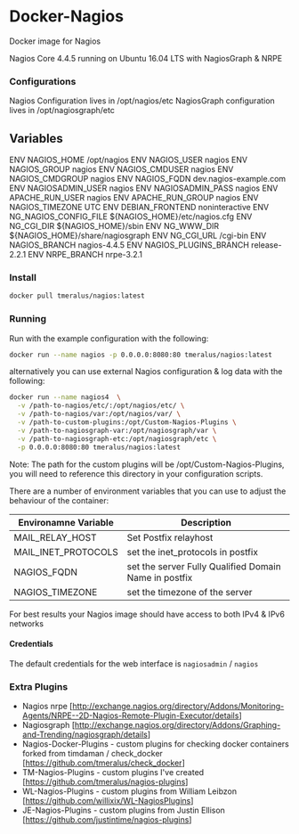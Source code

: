 # Docker-Nagios

Docker image for Nagios

Nagios Core 4.4.5 running on Ubuntu 16.04 LTS with NagiosGraph & NRPE

### Configurations
Nagios Configuration lives in /opt/nagios/etc
NagiosGraph configuration lives in /opt/nagiosgraph/etc

## Variables
ENV NAGIOS_HOME            /opt/nagios
ENV NAGIOS_USER            nagios
ENV NAGIOS_GROUP           nagios
ENV NAGIOS_CMDUSER         nagios
ENV NAGIOS_CMDGROUP        nagios
ENV NAGIOS_FQDN            dev.nagios-example.com
ENV NAGIOSADMIN_USER       nagios
ENV NAGIOSADMIN_PASS       nagios
ENV APACHE_RUN_USER        nagios
ENV APACHE_RUN_GROUP       nagios
ENV NAGIOS_TIMEZONE        UTC
ENV DEBIAN_FRONTEND        noninteractive
ENV NG_NAGIOS_CONFIG_FILE  ${NAGIOS_HOME}/etc/nagios.cfg
ENV NG_CGI_DIR             ${NAGIOS_HOME}/sbin
ENV NG_WWW_DIR             ${NAGIOS_HOME}/share/nagiosgraph
ENV NG_CGI_URL             /cgi-bin
ENV NAGIOS_BRANCH          nagios-4.4.5
ENV NAGIOS_PLUGINS_BRANCH  release-2.2.1
ENV NRPE_BRANCH            nrpe-3.2.1

### Install

```sh
docker pull tmeralus/nagios:latest
```

### Running

Run with the example configuration with the following:

```sh
docker run --name nagios -p 0.0.0.0:8080:80 tmeralus/nagios:latest
```

alternatively you can use external Nagios configuration & log data with the following:

```sh
docker run --name nagios4  \
  -v /path-to-nagios/etc/:/opt/nagios/etc/ \
  -v /path-to-nagios/var:/opt/nagios/var/ \
  -v /path-to-custom-plugins:/opt/Custom-Nagios-Plugins \
  -v /path-to-nagiosgraph-var:/opt/nagiosgraph/var \
  -v /path-to-nagiosgraph-etc:/opt/nagiosgraph/etc \
  -p 0.0.0.0:8080:80 tmeralus/nagios:latest
```

Note: The path for the custom plugins will be /opt/Custom-Nagios-Plugins, you will need to reference this directory in your configuration scripts.

There are a number of environment variables that you can use to adjust the behaviour of the container:

| Environamne Variable | Description |
|--------|--------|
| MAIL_RELAY_HOST | Set Postfix relayhost |
| MAIL_INET_PROTOCOLS | set the inet_protocols in postfix |
| NAGIOS_FQDN | set the server Fully Qualified Domain Name in postfix |
| NAGIOS_TIMEZONE | set the timezone of the server |

For best results your Nagios image should have access to both IPv4 & IPv6 networks

#### Credentials

The default credentials for the web interface is `nagiosadmin` / `nagios`

### Extra Plugins

* Nagios nrpe [<http://exchange.nagios.org/directory/Addons/Monitoring-Agents/NRPE--2D-Nagios-Remote-Plugin-Executor/details>]
* Nagiosgraph [<http://exchange.nagios.org/directory/Addons/Graphing-and-Trending/nagiosgraph/details>]
* Nagios-Docker-Plugins -  custom plugins for checking docker containers forked from  timdaman /
check_docker   [<https://github.com/tmeralus/check_docker>]
* TM-Nagios-Plugins -  custom plugins I've created [<https://github.com/tmeralus/nagios-plugins>]
* WL-Nagios-Plugins -  custom plugins from William Leibzon [<https://github.com/willixix/WL-NagiosPlugins>]
* JE-Nagios-Plugins -  custom plugins from Justin Ellison [<https://github.com/justintime/nagios-plugins>]

